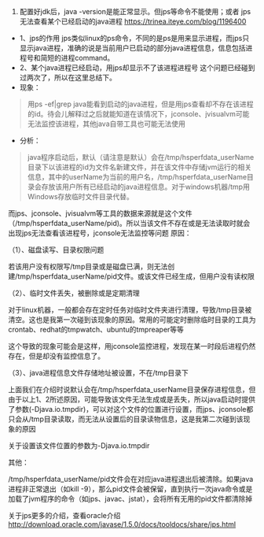 1. 配置好jdk后，java -version是能正常显示。但jps等命令不能使用；或者 jps无法查看某个已经启动的java进程
https://trinea.iteye.com/blog/1196400  
- 1、jps的作用
jps类似linux的ps命令，不同的是ps是用来显示进程，而jps只显示java进程，准确的说是当前用户已启动的部分java进程信息，信息包括进程号和简短的进程command。
- 2、某个java进程已经启动，用jps却显示不了该进程进程号
这个问题已经碰到过两次了，所以在这里总结下。
- 现象：
> 用ps -ef|grep java能看到启动的java进程，但是用jps查看却不存在该进程的id。待会儿解释过之后就能知道在该情况下，jconsole、jvisualvm可能无法监控该进程，其他java自带工具也可能无法使用
- 分析：
> java程序启动后，默认（请注意是默认）会在/tmp/hsperfdata_userName目录下以该进程的id为文件名新建文件，并在该文件中存储jvm运行的相关信息，其中的userName为当前的用户名，/tmp/hsperfdata_userName目录会存放该用户所有已经启动的java进程信息。对于windows机器/tmp用Windows存放临时文件目录代替。


而jps、jconsole、jvisualvm等工具的数据来源就是这个文件（/tmp/hsperfdata_userName/pid)。所以当该文件不存在或是无法读取时就会出现jps无法查看该进程号，jconsole无法监控等问题
原因：

（1）、磁盘读写、目录权限问题

若该用户没有权限写/tmp目录或是磁盘已满，则无法创建/tmp/hsperfdata_userName/pid文件。或该文件已经生成，但用户没有读权限

 

（2）、临时文件丢失，被删除或是定期清理

对于linux机器，一般都会存在定时任务对临时文件夹进行清理，导致/tmp目录被清空。这也是我第一次碰到该现象的原因。常用的可能定时删除临时目录的工具为crontab、redhat的tmpwatch、ubuntu的tmpreaper等等

这个导致的现象可能会是这样，用jconsole监控进程，发现在某一时段后进程仍然存在，但是却没有监控信息了。

 

（3）、java进程信息文件存储地址被设置，不在/tmp目录下

上面我们在介绍时说默认会在/tmp/hsperfdata_userName目录保存进程信息，但由于以上1、2所述原因，可能导致该文件无法生成或是丢失，所以java启动时提供了参数(-Djava.io.tmpdir)，可以对这个文件的位置进行设置，而jps、jconsole都只会从/tmp目录读取，而无法从设置后的目录读物信息，这是我第二次碰到该现象的原因

 

关于设置该文件位置的参数为-Djava.io.tmpdir

 

其他：

/tmp/hsperfdata_userName/pid文件会在对应java进程退出后被清除。如果java进程非正常退出（如kill -9），那么pid文件会被保留，直到执行一次java命令或是加载了jvm程序的命令（如jps、javac、jstat），会将所有无用的pid文件都清除掉

 

关于jps更多的介绍，查看oracle介绍 http://download.oracle.com/javase/1.5.0/docs/tooldocs/share/jps.html